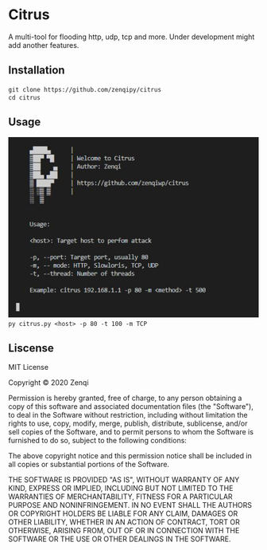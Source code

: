 # Citrus

A multi-tool for flooding http, udp, tcp and more. Under development might add another features.

## Installation

```
git clone https://github.com/zenqipy/citrus
cd citrus
```
## Usage
![](img/usage.JPG)
```py citrus.py <host> -p 80 -t 100 -m TCP```

## Liscense
MIT License

Copyright © 2020 Zenqi

Permission is hereby granted, free of charge, to any person obtaining a copy
of this software and associated documentation files (the "Software"), to deal
in the Software without restriction, including without limitation the rights
to use, copy, modify, merge, publish, distribute, sublicense, and/or sell
copies of the Software, and to permit persons to whom the Software is
furnished to do so, subject to the following conditions:

The above copyright notice and this permission notice shall be included in all
copies or substantial portions of the Software.

THE SOFTWARE IS PROVIDED "AS IS", WITHOUT WARRANTY OF ANY KIND, EXPRESS OR
IMPLIED, INCLUDING BUT NOT LIMITED TO THE WARRANTIES OF MERCHANTABILITY,
FITNESS FOR A PARTICULAR PURPOSE AND NONINFRINGEMENT. IN NO EVENT SHALL THE
AUTHORS OR COPYRIGHT HOLDERS BE LIABLE FOR ANY CLAIM, DAMAGES OR OTHER
LIABILITY, WHETHER IN AN ACTION OF CONTRACT, TORT OR OTHERWISE, ARISING FROM,
OUT OF OR IN CONNECTION WITH THE SOFTWARE OR THE USE OR OTHER DEALINGS IN THE
SOFTWARE.
